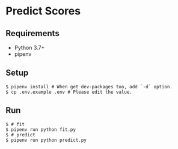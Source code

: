 # Predict Scores

## Requirements

- Python 3.7+
- pipenv

## Setup

```console
$ pipenv install # When get dev-packages too, add `-d` option.
$ cp .env.example .env # Please edit the value.
```

## Run

```console
$ # fit
$ pipenv run python fit.py
$ # predict
$ pipenv run python predict.py
```
